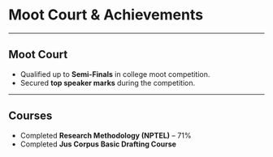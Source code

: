 # Moot Court & Achievements  

---

## Moot Court  
- Qualified up to **Semi-Finals** in college moot competition.  
- Secured **top speaker marks** during the competition.  

---

## Courses  
- Completed **Research Methodology (NPTEL)** – 71%
- Completed **Jus Corpus Basic Drafting Course**
